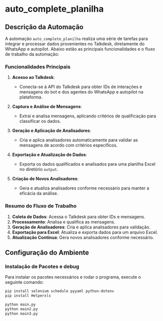 # auto_complete_planilha

## Descrição da Automação

A automação `auto_complete_planilha` realiza uma série de tarefas para integrar e processar dados provenientes no Talkdesk, diretamente do WhatsApp e autopilot. Abaixo estão as principais funcionalidades e o fluxo de trabalho da automação:

### Funcionalidades Principais

1. **Acesso ao Talkdesk**:
   - Conecta-se à API do Talkdesk para obter IDs de interações e mensagens do bot e dos agentes do WhatsApp e autopilot na plataforma.

2. **Captura e Análise de Mensagens**:
   - Extrai e analisa mensagens, aplicando critérios de qualificação para classificar os dados.

3. **Geração e Aplicação de Analisadores**:
   - Cria e aplica analisadores automaticamente para validar as mensagens de acordo com critérios específicos.

4. **Exportação e Atualização de Dados**:
   - Exporta os dados qualificados e analisados para uma planilha Excel no diretório `output`.

5. **Criação de Novos Analisadores**:
   - Gera e atualiza analisadores conforme necessário para manter a eficácia da análise.

### Resumo do Fluxo de Trabalho

1. **Coleta de Dados**: Acessa o Talkdesk para obter IDs e mensagens.
2. **Processamento**: Analisa e qualifica as mensagens.
3. **Geração de Analisadores**: Cria e aplica analisadores para validação.
4. **Exportação para Excel**: Atualiza e exporta dados para um arquivo Excel.
5. **Atualização Contínua**: Gera novos analisadores conforme necessário.

## Configuração do Ambiente

### Instalação de Pacotes e debug

Para instalar os pacotes necessários e rodar o programa, execute o seguinte comando:

```bash
pip install selenium schedule pyyaml python-dotenv
pip install Helperxls

python main.py
python main2.py
python main3.py


